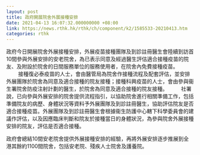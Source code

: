 ```yaml
---
layout: post
title: 政府開展院舍外展接種安排
date: 2021-04-13 16:07:32.000000000 +08:00
link: https://news.rthk.hk/rthk/ch/component/k2/1585533-20210413.htm
categories: rthk
---
```


政府今日開展院舍外展接種安排，外展疫苗接種團隊及到診註冊醫生會陸續到訪首10間參與外展安排的安老院舍，為已表示同意及經過醫生評估適合接種疫苗的院友、及附設於院舍的日間服務單位的服務使用者，在院舍內免費接種疫苗。
　　 
接種復必泰疫苗的人士，會由醫管局為院舍作接種流程及配套評估，並安排外展團隊於院舍為同意及適合接種的院友接種；接種科興疫苗的人士，會由參與衞生署院舍防疫注射計劃的醫生，於院舍為同意及適合接種的院友接種。
　　 
社署說，已向參與外展安排的院舍提供流程指引，以協助院舍進行相關準備工作，包括準備院友的病歷、身體狀況等資料予外展團隊及到診註冊醫生，協助評估院友是否適合接種疫苗。外展團隊及到診註冊醫生會根據衞生防護中心轄下科學委員會的建議作評估，以及因應臨床判斷和院友於接種當日的身體狀況，為參與院舍外展接種安排的院友，評估是否適合接種。

政府會總結10間安老院舍提供外展接種安排的經驗，再將外展安排逐步推展到全港其餘約1100間院舍，包括安老院、殘疾人士院舍及護養院。
